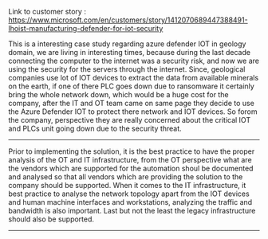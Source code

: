 Link to customer story : https://www.microsoft.com/en/customers/story/1412070689447388491-lhoist-manufacturing-defender-for-iot-security

This is a interesting case study regarding azure defender IOT in geology domain, we are living in interesting times, because during the last decade connecting the computer to the internet was a security risk, and now we are using the security for the servers through the internet. Since, geological companies use lot of IOT devices to extract the data from available minerals on the earth, if one of there PLC goes down due to ransomware it certainly bring the whole network down, which would be a huge cost for the company, after the IT and OT team came on same page they decide to use the Azure Defender IOT to protect there network and IOT devices.
So forom the company, perspective they are really concerned about the critical IOT and PLCs unit going down due to the security threat.


----------------------------------------------------------------------------------------------------------------------------------------------------------------------

Prior to implementing the solution, it is the best practice to have the proper analysis of the OT and IT infrastructure, from the OT perspective what are the vendors which are supported for the automation shoul be documented and analysed so that all vendors which are providing the solution to the company should be supported. 
When it comes to the IT infrastructure, it best practice to analyse the network topology apart from the IOT devices and human machine interfaces and workstations, analyzing the traffic and bandwidth is also important.
Last but not the least the legacy infrastructure should also be supported. 


----------------------------------------------------------------------------------------------------------------------------------------------------------------------




